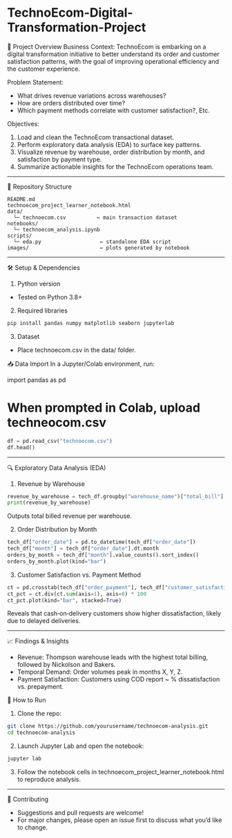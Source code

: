 # TechnoEcom-Digital-Transformation-Project

🚀 Project Overview
Business Context:
TechnoEcom is embarking on a digital transformation initiative to better understand its order and customer satisfaction patterns, with the goal of improving operational efficiency and the customer experience.

Problem Statement:
- What drives revenue variations across warehouses?
- How are orders distributed over time?
- Which payment methods correlate with customer satisfaction?, Etc.

Objectives:
1. Load and clean the TechnoEcom transactional dataset.
2. Perform exploratory data analysis (EDA) to surface key patterns.
3. Visualize revenue by warehouse, order distribution by month, and satisfaction by payment type.
4. Summarize actionable insights for the TechnoEcom operations team.

---

📂 Repository Structure
```pgsql
README.md
technoecom_project_learner_notebook.html  
data/
  └─ technoecom.csv          ← main transaction dataset  
notebooks/
  └─ technoecom_analysis.ipynb  
scripts/
  └─ eda.py                   ← standalone EDA script  
images/                       ← plots generated by notebook 
```
---

🛠️ Setup & Dependencies
1. Python version
  - Tested on Python 3.8+
2. Required libraries
```bash
pip install pandas numpy matplotlib seaborn jupyterlab
```

3. Dataset
  - Place technoecom.csv in the data/ folder.

📥 Data Import
In a Jupyter/Colab environment, run:

import pandas as pd

# When prompted in Colab, upload techneocom.csv
```python
df = pd.read_csv("technoecom.csv")
df.head()
```

---

🔍 Exploratory Data Analysis (EDA)
1. Revenue by Warehouse
```python
revenue_by_warehouse = tech_df.groupby("warehouse_name")["total_bill"].sum()
print(revenue_by_warehouse)
```
Outputs total billed revenue per warehouse. 

2. Order Distribution by Month
```python
tech_df["order_date"] = pd.to_datetime(tech_df["order_date"])
tech_df["month"] = tech_df["order_date"].dt.month
orders_by_month = tech_df["month"].value_counts().sort_index()
orders_by_month.plot(kind="bar")
```

3. Customer Satisfaction vs. Payment Method
```python
ct = pd.crosstab(tech_df["order_payment"], tech_df["customer_satisfaction"])
ct_pct = ct.div(ct.sum(axis=1), axis=0) * 100
ct_pct.plot(kind="bar", stacked=True)
```
Reveals that cash‐on‐delivery customers show higher dissatisfaction, likely due to delayed deliveries.

---

📈 Findings & Insights
- Revenue: Thompson warehouse leads with the highest total billing, followed by Nickolson and Bakers. 
- Temporal Demand: Order volumes peak in months X, Y, Z.
- Payment Satisfaction: Customers using COD report ~ % dissatisfaction vs. prepayment. 

🚧 How to Run
1. Clone the repo:
```bash
git clone https://github.com/yourusername/technoecom-analysis.git
cd technoecom-analysis
```
2. Launch Jupyter Lab and open the notebook:
```bash
jupyter lab
```
3. Follow the notebook cells in technoecom_project_learner_notebook.html to reproduce analysis.

---

🤝 Contributing
- Suggestions and pull requests are welcome!
- For major changes, please open an issue first to discuss what you’d like to change.







